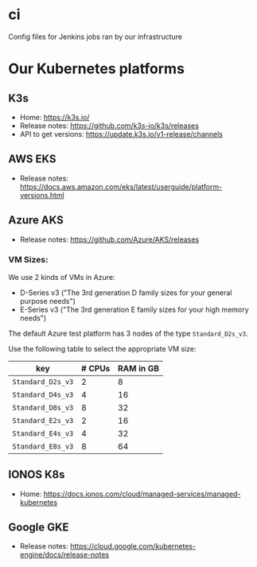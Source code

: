 # ci
Config files for Jenkins jobs ran by our infrastructure

# Our Kubernetes platforms

## K3s 

* Home: https://k3s.io/
* Release notes: https://github.com/k3s-io/k3s/releases
* API to get versions: https://update.k3s.io/v1-release/channels

## AWS EKS

* Release notes: https://docs.aws.amazon.com/eks/latest/userguide/platform-versions.html

## Azure AKS

* Release notes: https://github.com/Azure/AKS/releases

### VM Sizes:

We use 2 kinds of VMs in Azure:

* D-Series v3 ("The 3rd generation D family sizes for your general purpose needs")
* E-Series v3 ("The 3rd generation E family sizes for your high memory needs")

The default Azure test platform has 3 nodes of the type `Standard_D2s_v3`. 

Use the following table to select the appropriate VM size:

| key | # CPUs | RAM in GB  |
|---|---|---|
| `Standard_D2s_v3` | 2 | 8 |
| `Standard_D4s_v3` | 4 | 16 |
| `Standard_D8s_v3` | 8 | 32 |
| `Standard_E2s_v3` | 2 | 16 |
| `Standard_E4s_v3` | 4 | 32 |
| `Standard_E8s_v3` | 8 | 64 |

## IONOS K8s

* Home: https://docs.ionos.com/cloud/managed-services/managed-kubernetes

## Google GKE

* Release notes: https://cloud.google.com/kubernetes-engine/docs/release-notes
